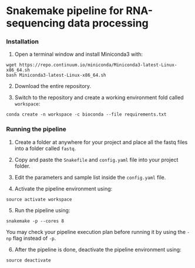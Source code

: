 # Snakemake pipeline for RNA-sequencing data processing


### Installation

1. Open a terminal window and install Miniconda3 with:
```
wget https://repo.continuum.io/miniconda/Miniconda3-latest-Linux-x86_64.sh
bash Miniconda3-latest-Linux-x86_64.sh
```

2. Download the entire repository.

3. Switch to the repository and create a working environment fold called `workspace`:
```
conda create -n workspace -c bioconda --file requirements.txt
```

### Running the pipeline

1. Create a folder at anywhere for your project and place all the fastq files into a folder called `fastq`.

2. Copy and paste the `Snakefile` and `config.yaml` file into your project folder.

3. Edit the parameters and sample list inside the `config.yaml` file.
 
4. Activate the pipeline environment using:
```
source activate workspace
```

5. Run the pipeline using:
```
snakemake -p --cores 8
```
You may check your pipeline execution plan before running it by using the `-np` flag instead of `-p`.

6. After the pipeline is done, deactivate the pipeline environment using:
```
source deactivate
```
